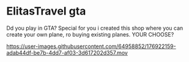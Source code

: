 # ElitasTravel gta

Dd you play in GTA? Special for you i created this shop where you can create your own plane, ro buying existing planes. YOUR CHOOSE?

https://user-images.githubusercontent.com/64958852/176922159-adab44df-be7b-4dd7-af03-3d617202d357.mov

